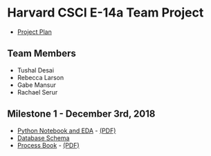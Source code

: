 # Harvard CSCI E-14a Team Project

- [Project Plan](https://github.com/rserur/harvard-e14a-team-project/blob/master/ProjectPlan.md)

## Team Members
- Tushal Desai
- Rebecca Larson
- Gabe Mansur
- Rachael Serur

## Milestone 1 - December 3rd, 2018
- [Python Notebook and EDA](https://github.com/rserur/harvard-e14a-team-project/blob/master/rebecca_notebook.ipynb) - [(PDF)](https://github.com/rserur/harvard-e14a-team-project/blob/master/notebook_and_eda_120318.pdf)
- [Database Schema](https://github.com/rserur/harvard-e14a-team-project/blob/master/process_book.md#schema) 
- [Process Book](https://github.com/rserur/harvard-e14a-team-project/blob/master/process_book.md) - [(PDF)](https://github.com/rserur/harvard-e14a-team-project/blob/master/process_book_120318.pdf)
